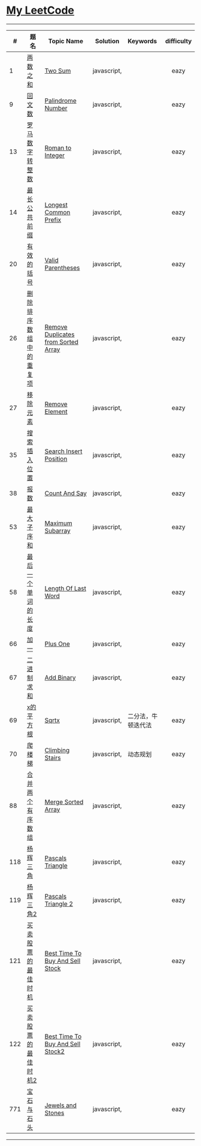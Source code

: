 
# <font color = 'red'>[My LeetCode](https://leetcode-cn.com/bryce/)</font>

--------

| #   | 题名      | Topic Name |  Solution  |  Keywords  | difficulty |
| --- | --------- | --------  |:--------:|:--------|:-------:|  
| 1   |  [两数之和](https://leetcode-cn.com/problems/two-sum/) |[Two Sum](https://leetcode-cn.com/problems/two-sum/) |  javascript,|    | eazy  |
| 9   |  [回文数](https://leetcode-cn.com/problems/palindrome-number/) |[Palindrome Number](https://leetcode-cn.com/problems/palindrome-number/) |  javascript,|      | eazy  |
| 13  |  [罗马数字转整数](https://leetcode-cn.com/problems/roman-to-integer/) |[Roman to Integer](https://leetcode-cn.com/problems/roman-to-integer/) |  javascript,|      | eazy  |
| 14  |  [最长公共前缀](https://leetcode-cn.com/problems/longest-common-prefix/) |[Longest Common Prefix](https://leetcode-cn.com/problems/longest-common-prefix/) |  javascript,|          | eazy  |
| 20  |  [有效的括号](https://leetcode-cn.com/problems/valid-parentheses/) |[Valid Parentheses](https://leetcode-cn.com/problems/valid-parentheses/) |  javascript,|     | eazy  |
| 26  |  [删除排序数组中的重复项](https://leetcode-cn.com/problems/remove-duplicates-from-sorted-array/) |[Remove Duplicates from Sorted Array](https://leetcode-cn.com/problems/remove-duplicates-from-sorted-array/) |  javascript,|    | eazy  |
| 27  |  [移除元素](https://leetcode-cn.com/problems/remove-element/) |[Remove Element](https://leetcode-cn.com/problems/remove-element/) |  javascript,|    | eazy  |
| 35  |  [搜索插入位置](https://leetcode-cn.com/problems/search-insert-position/) |[Search Insert Position](https://leetcode-cn.com/problems/search-insert-position/) |  javascript,|    | eazy  |
| 38  |  [报数](https://leetcode-cn.com/problems/count-and-say/) |[Count And Say](https://leetcode-cn.com/problems/count-and-say/) |  javascript,|    | eazy  |
| 53  |  [最大子序和](https://leetcode-cn.com/problems/maximum-subarray/) |[Maximum Subarray](https://leetcode-cn.com/problems/maximum-subarray/) |  javascript,|    |  eazy |
| 58  |  [最后一个单词的长度](https://leetcode-cn.com/problems/length-of-last-word/) |[Length Of Last Word](https://leetcode-cn.com/problems/length-of-last-word/) |  javascript,|    | eazy  |
| 66  |  [加一](https://leetcode-cn.com/problems/plus-one/) |[Plus One](https://leetcode-cn.com/problems/plus-one/) |  javascript,|    | eazy  |
| 67  |  [二进制求和](https://leetcode-cn.com/problems/add-binary/) |[Add Binary](https://leetcode-cn.com/problems/add-binary/) |  javascript,|    | eazy  |
| 69  |  [x的平方根](https://leetcode-cn.com/problems/sqrtx/) |[Sqrtx](https://leetcode-cn.com/problems/sqrtx/) |  javascript,|二分法，牛顿迭代法| eazy  |
| 70  |  [爬楼梯](https://leetcode-cn.com/problems/climbing-stairs/) |[Climbing Stairs](https://leetcode-cn.com/problems/climbing-stairs/) |  javascript,| 动态规划  | eazy  |
| 88  |  [合并两个有序数组](https://leetcode-cn.com/problems/merge-sorted-array/) |[Merge Sorted Array](https://leetcode-cn.com/problems/merge-sorted-array/) |  javascript,|   | eazy  |
| 118  |  [杨辉三角](https://leetcode-cn.com/problems/pascals-triangle/) |[Pascals Triangle](https://leetcode-cn.com/problems/pascals-triangle/) |  javascript,|   | eazy  |
| 119  |  [杨辉三角2](https://leetcode-cn.com/problems/pascals-triangle-ii/) |[Pascals Triangle 2](https://leetcode-cn.com/problems/pascals-triangle-ii/) |  javascript,|   | eazy  |
| 121  |  [买卖股票的最佳时机](https://leetcode-cn.com/problems/best-time-to-buy-and-sell-stock/) |[Best Time To Buy And Sell Stock](https://leetcode-cn.com/problems/best-time-to-buy-and-sell-stock/) |  javascript,|   | eazy  |
| 122  |  [买卖股票的最佳时机2](https://leetcode-cn.com/problems/best-time-to-buy-and-sell-stock-ii/) |[Best Time To Buy And Sell Stock2](https://leetcode-cn.com/problems/best-time-to-buy-and-sell-stock-ii/) |  javascript,|   | eazy  |
| 771  |  [宝石与石头](https://leetcode-cn.com/problems/jewels-and-stones/) |[Jewels and Stones](https://leetcode-cn.com/problems/jewels-and-stones/) |  javascript,|    |  eazy |

--------
